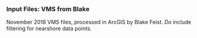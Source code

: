 ### Input Files: VMS from Blake

November 2018 VMS files, processed in ArcGIS by Blake Feist. *Do* include filtering for nearshore data points. 